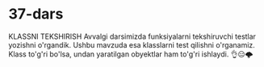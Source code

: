 # 37-dars
KLASSNI TEKSHIRISH
Avvalgi darsimizda funksiyalarni tekshiruvchi testlar yozishni o'rgandik. Ushbu mavzuda esa klasslarni test qilishni o'rganamiz. Klass to'g'ri bo'lsa, undan yaratilgan obyektlar ham to'g'ri ishlaydi. 👌😑🌩️
